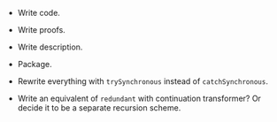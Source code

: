 * Write code.
* Write proofs.
* Write description.
* Package.

* Rewrite everything with `trySynchronous` instead of `catchSynchronous`.
* Write an equivalent of `redundant` with continuation transformer? Or decide it to be a separate
  recursion scheme.
